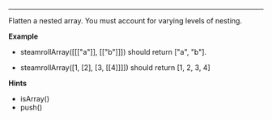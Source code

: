 ---

Flatten a nested array. You must account for varying levels of nesting.

**Example**

- steamrollArray([[["a"]], [["b"]]]) should return ["a", "b"].

- steamrollArray([1, [2], [3, [[4]]]]) should return [1, 2, 3, 4]

**Hints**

- isArray()
- push()
